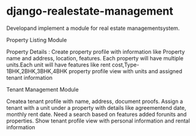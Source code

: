 # django-realestate-management

Developand implement a module for real estate managementsystem.

Property Listing Module 

Property Details : Create property profile with information like Property name and address, location, features. 
Each property will have multiple units.Each unit will have features like rent cost,Type- 1BHK,2BHK,3BHK,4BHK 
property profile view with units and assigned tenant information

Tenant Management Module 

Createa tenant profile with name, address, document proofs. 
Assign a tenant with a unit under a property with details like agreementend date, monthly rent date. Need a search based on features added forunits and properties. 
Show tenant profile view with personal information and rental information 
